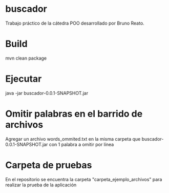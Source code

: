 # buscador
Trabajo práctico de la cátedra POO desarrollado por Bruno Reato.

# Build
mvn clean package

# Ejecutar 
java -jar buscador-0.0.1-SNAPSHOT.jar

# Omitir palabras en el barrido de archivos
Agregar un archivo words_ommited.txt en la misma carpeta que buscador-0.0.1-SNAPSHOT.jar con 1 palabra a omitir por línea 
# Carpeta de pruebas
En el repositorio se encuentra la carpeta "carpeta_ejemplo_archivos" para realizar la prueba de la aplicación
